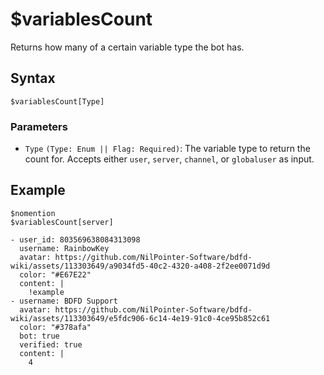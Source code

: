 # $variablesCount
Returns how many of a certain variable type the bot has.

## Syntax
```
$variablesCount[Type]
```

### Parameters
- `Type` `(Type: Enum || Flag: Required)`: The variable type to return the count for. Accepts either `user`, `server`, `channel`, or `globaluser` as input.

## Example
```
$nomention
$variablesCount[server]
```

``` discord yaml
- user_id: 803569638084313098
  username: RainbowKey
  avatar: https://github.com/NilPointer-Software/bdfd-wiki/assets/113303649/a9034fd5-40c2-4320-a408-2f2ee0071d9d
  color: "#E67E22"
  content: |
    !example
- username: BDFD Support
  avatar: https://github.com/NilPointer-Software/bdfd-wiki/assets/113303649/e5fdc906-6c14-4e19-91c0-4ce95b852c61
  color: "#378afa"
  bot: true
  verified: true
  content: |
    4
```
